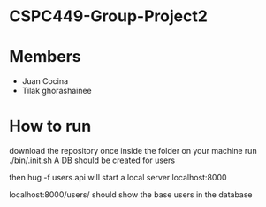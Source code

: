 # CSPC449-Group-Project2

# Members
- Juan Cocina
- Tilak ghorashainee

# How to run
download the repository
once inside the folder on your machine
run ./bin/.init.sh 
A DB should be created for users

then hug -f users.api will start a local server
localhost:8000

localhost:8000/users/ should show the base users
in the database
